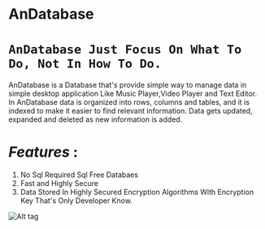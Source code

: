 # AnDatabase
# `AnDatabase Just Focus On What To Do, Not In How To Do.`

AnDatabase is a Database that's provide simple way to manage data in simple desktop application Like Music Player,Video Player and Text Editor.
In AnDatabase data is organized into rows, columns and tables, and it is indexed to make it easier to find relevant information. Data gets updated, expanded and deleted as new information is added.

# _Features_ : 
 1. No Sql Required Sql Free Databaes
 2. Fast and Highly Secure 
 3. Data Stored In Highly Secured Encryption Algorithms With Encryption Key That's Only Developer Know.
 
 

![Alt tag](https://github.com/Anikesh1999/AnDatabase/blob/master/images/AnonDatabase.png)
